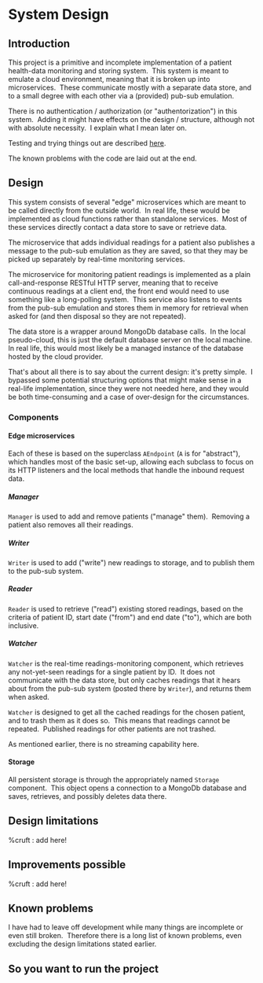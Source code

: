 
# System Design

## Introduction

This project is a primitive and incomplete implementation of a patient health-data monitoring and storing system.&nbsp;  This system is meant to emulate a cloud environment, meaning that it is broken up into microservices.&nbsp;  These communicate mostly with a separate data store, and to a small degree with each other via a (provided) pub-sub emulation.

There is no authentication / authorization (or "authentorization") in this system.&nbsp;  Adding it might have effects on the design / structure, although not with absolute necessity.&nbsp;  I explain what I mean later on.

Testing and trying things out are described [here](#so-you-want-to-run-the-project).

The known problems with the code are laid out at the end.


## Design

This system consists of several "edge" microservices which are meant to be called directly from the outside world.&nbsp;  In real life, these would be implemented as cloud functions rather than standalone services.&nbsp;  Most of these services directly contact a data store to save or retrieve data.

The microservice that adds individual readings for a patient also publishes a message to the pub-sub emulation as they are saved, so that they may be picked up separately by real-time monitoring services.

The microservice for monitoring patient readings is implemented as a plain call-and-response RESTful HTTP server, meaning that to receive continuous readings at a client end, the front end would need to use something like a long-polling system.&nbsp;  This service also listens to events from the pub-sub emulation and stores them in memory for retrieval when asked for (and then disposal so they are not repeated).

The data store is a wrapper around MongoDb database calls.&nbsp;  In the local pseudo-cloud, this is just the default database server on the local machine.&nbsp;  In real life, this would most likely be a managed instance of the database hosted by the cloud provider.

That's about all there is to say about the current design: it's pretty simple.&nbsp;  I bypassed some potential structuring options that might make sense in a real-life implementation, since they were not needed here, and they would be both time-consuming and a case of over-design for the circumstances.


### Components

#### Edge microservices

Each of these is based on the superclass `AEndpoint` (`A` is for "abstract"), which handles most of the basic set-up, allowing each subclass to focus on its HTTP listeners and the local methods that handle the inbound request data.

##### Manager
`Manager` is used to add and remove patients ("manage" them).&nbsp;  Removing a patient also removes all their readings.

##### Writer
`Writer` is used to add ("write") new readings to storage, and to publish them to the pub-sub system.

##### Reader
`Reader` is used to retrieve ("read") existing stored readings, based on the criteria of patient ID, start date ("from") and end date ("to"), which are both inclusive.

##### Watcher
`Watcher` is the real-time readings-monitoring component, which retrieves any not-yet-seen readings for a single patient by ID.&nbsp;  It does not communicate with the data store, but only caches readings that it hears about from the pub-sub system (posted there by `Writer`), and returns them when asked.

`Watcher` is designed to get all the cached readings for the chosen patient, and to trash them as it does so.&nbsp;  This means that readings cannot be repeated.&nbsp;  Published readings for other patients are not trashed.

As mentioned earlier, there is no streaming capability here.

#### Storage

All persistent storage is through the appropriately named `Storage` component.&nbsp;  This object opens a connection to a MongoDb database and saves, retrieves, and possibly deletes data there.


## Design limitations

%cruft : add here!


## Improvements possible

%cruft : add here!


## Known problems

I have had to leave off development while many things are incomplete or even still broken.&nbsp;  Therefore there is a long list of known problems, even excluding the design limitations stated earlier.


## So you want to run the project

